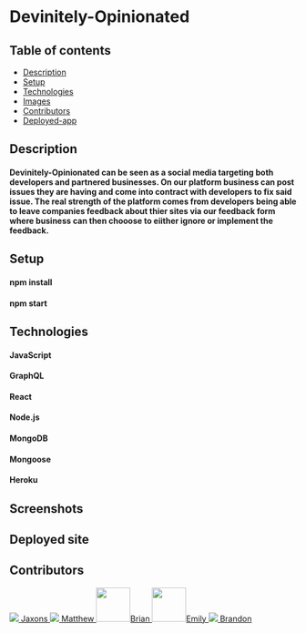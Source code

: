 # Devinitely-Opinionated

## Table of contents 
* [Description](#description)
* [Setup](#setup)
* [Technologies](#technologies)
* [Images](#images)
* [Contributors](#contributors)
* [Deployed-app](#app)


## Description <a name="description"></a>
#### Devinitely-Opinionated can be seen as a social media targeting both developers and partnered businesses. On our platform business can post issues they are having and come into contract with developers to fix said issue. The real strength of the platform comes from developers being able to leave companies feedback about thier sites via our feedback form where business can then chooose to eiither ignore or implement the feedback. 


## Setup <a name="setup"></a>
#### npm install
#### npm start 


## Technologies <a name="technologies"></a>
#### JavaScript
#### GraphQL
#### React
#### Node.js
#### MongoDB
#### Mongoose
#### Heroku


## Screenshots <a name="images"></a>


## Deployed site <a name="app"></a>


## Contributors <a name="contributors"></a>

<a href="https://github.com/Jaxon">
  <img src="https://github.com/JaxonAdams.png?size=60"> Jaxons
  </a>
  
<a href="https://github.com/Vrentadax">
   <img src="https://github.com/Vrentadax.png?size=60"> Matthew
  </a>
  
  
<a href="https://github.com/brian7950">
   <img src="https://github.com/brian7950.png" width="60" height="60" />Brian
  </a>
  
<a href="https://github.com/emalie">
  <img src="https://github.com/emalie.png" width="60" height="60" />Emily
  </a>
  

  
<a href="https://github.com/bfranks3">
  <img src="https://github.com/bfranks3.png?size=60" /> Brandon
  </a>
